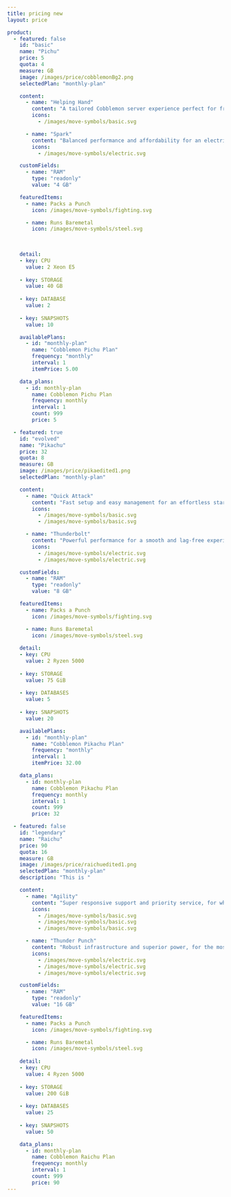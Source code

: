 ```yaml
---
title: pricing new
layout: price

product:
  - featured: false
    id: "basic"
    name: "Pichu"
    price: 5
    quota: 4
    measure: GB
    image: /images/price/cobblemonBg2.png
    selectedPlan: "monthly-plan"

    content:
      - name: "Helping Hand"
        content: "A tailored Cobblemon server experience perfect for friendly gatherings!"
        icons:
          - /images/move-symbols/basic.svg

      - name: "Spark"
        content: "Balanced performance and affordability for an electrifying start!"
        icons:
          - /images/move-symbols/electric.svg

    customFields:
      - name: "RAM"
        type: "readonly"
        value: "4 GB"

    featuredItems:
      - name: Packs a Punch
        icon: /images/move-symbols/fighting.svg

      - name: Runs Baremetal
        icon: /images/move-symbols/steel.svg

    
    
    detail:
    - key: CPU
      value: 2 Xeon E5
    
    - key: STORAGE
      value: 40 GB
    
    - key: DATABASE
      value: 2
    
    - key: SNAPSHOTS
      value: 10

    availablePlans:
      - id: "monthly-plan"
        name: "Cobblemon Pichu Plan"
        frequency: "monthly"
        interval: 1
        itemPrice: 5.00

    data_plans:
      - id: monthly-plan
        name: Cobblemon Pichu Plan
        frequency: monthly
        interval: 1
        count: 999
        price: 5

  - featured: true
    id: "evolved"
    name: "Pikachu"
    price: 32
    quota: 8
    measure: GB
    image: /images/price/pikaedited1.png
    selectedPlan: "monthly-plan"

    content:
      - name: "Quick Attack"
        content: "Fast setup and easy management for an effortless start!"
        icons:
          - /images/move-symbols/basic.svg
          - /images/move-symbols/basic.svg

      - name: "Thunderbolt"
        content: "Powerful performance for a smooth and lag-free experience!"
        icons:
          - /images/move-symbols/electric.svg
          - /images/move-symbols/electric.svg

    customFields:
      - name: "RAM"
        type: "readonly"
        value: "8 GB"

    featuredItems:
      - name: Packs a Punch
        icon: /images/move-symbols/fighting.svg

      - name: Runs Baremetal
        icon: /images/move-symbols/steel.svg
    
    detail:
    - key: CPU
      value: 2 Ryzen 5000
    
    - key: STORAGE
      value: 75 GiB
    
    - key: DATABASES
      value: 5
    
    - key: SNAPSHOTS
      value: 20

    availablePlans:
      - id: "monthly-plan"
        name: "Cobblemon Pikachu Plan"
        frequency: "monthly"
        interval: 1
        itemPrice: 32.00

    data_plans:
      - id: monthly-plan
        name: Cobblemon Pikachu Plan
        frequency: monthly
        interval: 1
        count: 999
        price: 32

  - featured: false
    id: "legendary"
    name: "Raichu"
    price: 90
    quota: 16
    measure: GB
    image: /images/price/raichuedited1.png
    selectedPlan: "monthly-plan"
    description: "This is "

    content:
      - name: "Agility"
        content: "Super responsive support and priority service, for when you need it most!"
        icons:
          - /images/move-symbols/basic.svg
          - /images/move-symbols/basic.svg
          - /images/move-symbols/basic.svg

      - name: "Thunder Punch"
        content: "Robust infrastructure and superior power, for the most demanding servers!"
        icons:
          - /images/move-symbols/electric.svg
          - /images/move-symbols/electric.svg
          - /images/move-symbols/electric.svg

    customFields:
      - name: "RAM"
        type: "readonly"
        value: "16 GB"

    featuredItems:
      - name: Packs a Punch
        icon: /images/move-symbols/fighting.svg

      - name: Runs Baremetal
        icon: /images/move-symbols/steel.svg
    
    detail:
    - key: CPU
      value: 4 Ryzen 5000
    
    - key: STORAGE
      value: 200 GiB
    
    - key: DATABASES
      value: 25
    
    - key: SNAPSHOTS
      value: 50

    data_plans:
      - id: monthly-plan
        name: Cobblemon Raichu Plan
        frequency: monthly
        interval: 1
        count: 999
        price: 90
---
```

